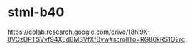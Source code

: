 # stml-b40
https://colab.research.google.com/drive/18hl9X-8VCzDPTSVvf94XEd8MSVfXfBvw#scrollTo=RG86kRS1Q2rc
